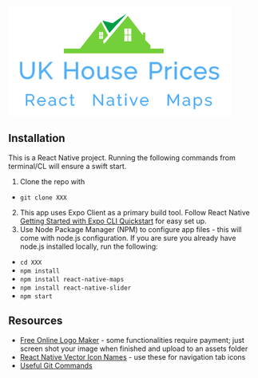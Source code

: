 ![alt text](https://github.com/tiffsea/Advanced-Software-Engineering/blob/master/App/assets/images/house-logo.png)

## Installation
This is a React Native project. Running the following commands from terminal/CL will ensure a swift start. 
1. Clone the repo with 
- `git clone XXX`
2. This app uses Expo Client as a primary build tool. Follow React Native [Getting Started with Expo CLI Quickstart](https://reactnative.dev/docs/getting-started) for easy set up.
3. Use Node Package Manager (NPM) to configure app files - this will come with node.js configuration. If you are sure you already have node.js installed locally, run the following: 
- `cd XXX`
- `npm install`
- `npm install react-native-maps`
- `npm install react-native-slider`
- `npm start`

## Resources
- [Free Online Logo Maker](https://logomakr.com/) - some functionalities require payment; just screen shot your image when finished and upload to an assets folder
- [React Native Vector Icon Names](https://oblador.github.io/react-native-vector-icons/) - use these for navigation tab icons
- [Useful Git Commands](https://github.com/Kunena/Kunena-Forum/wiki/Create-a-new-branch-with-git-and-manage-branches)
